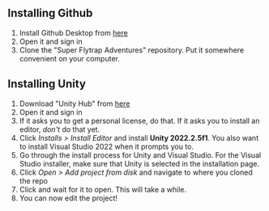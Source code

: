 ## Installing Github

1. Install Github Desktop from [here](https://desktop.github.com)
2. Open it and sign in
3. Clone the "Super Flytrap Adventures" repository. Put it somewhere convenient on your computer.

## Installing Unity

1. Download "Unity Hub" from [here](https://unity.com/download)
2. Open it and sign in
3. If it asks you to get a personal license, do that. If it asks you to install an editor, *don't* do that yet.
4. Click *Installs > Install Editor* and install **Unity 2022.2.5f1**. You also want to install Visual Studio 2022 when it prompts you to.
5. Go through the install process for Unity and Visual Studio. For the Visual Studio installer, make sure that Unity is selected in the installation page.
6. Click *Open > Add project from disk* and navigate to where you cloned the repo
7. Click and wait for it to open. This will take a while.
8. You can now edit the project!